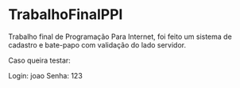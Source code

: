 # TrabalhoFinalPPI

Trabalho final de Programação Para Internet, foi feito um sistema de cadastro e bate-papo com validação do lado servidor.

Caso queira testar:

Login: joao
Senha: 123
